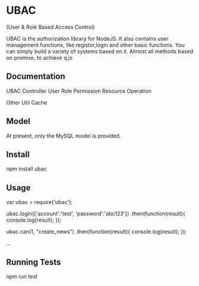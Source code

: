 # UBAC
(User & Role Based Access Control)

UBAC is the authorization library for NodeJS.
It also contains user management functions, like registor,login and other basic functions.
You can simply build a variety of systems based on it.
Almost all methods based on promise, to achieve q.js

## Documentation

UBAC Controller
	User	Role	Permission
	Resource	Operation

	
Other
	Util	Cache


	
## Model

At present, only the MySQL model is provided.


## Install

npm install ubac



## Usage

var ubac = require('ubac');

ubac.login({'account':'test', 'password':'abc123'})
	.then(function(result){
		console.log(result);
	});
	
ubac.can(1, "create_news")
	.then(function(result){
		console.log(result);
	});

...
	
## Running Tests

npm run test
